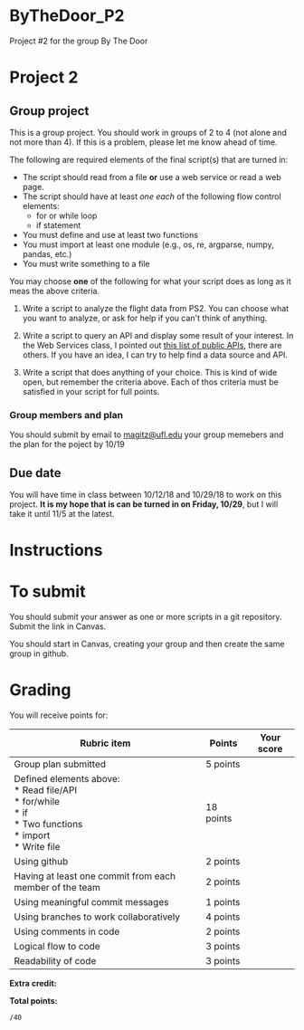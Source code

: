 # ByTheDoor_P2
Project #2 for the group By The Door


# Project 2

## Group project
This is a group project.
You should work in groups of 2 to 4 (not alone and not more than 4). If this is a problem, please let me know ahead of time.

The following are required elements of the final script(s) that are turned in:

  * The script should read from a file **or** use a web service or read a web page.
  * The script should have at least *one each* of the following flow control elements:
    * for or while loop
    * if statement
  * You must define and use at least two functions
  * You must import at least one module (e.g., os, re, argparse, numpy, pandas, etc.)
  * You must write something to a file
  

You may choose **one** of the following for what your script does as long as it meas the above criteria.

1. Write a script to analyze the flight data from PS2. You can choose what you want to analyze, or ask for help if you can't think of anything.

2. Write a script to query an API and display some result of your interest. In the Web Services class, I pointed out [this list of public APIs](https://github.com/toddmotto/public-apis), there are others. If you have an idea, I can try to help find a data source and API.

3. Write a script that does anything of your choice. This is kind of wide open, but remember the criteria above. Each of thos criteria must be satisfied in your script for full points.

### Group members and plan
You should submit by email to magitz@ufl.edu your group memebers and the plan for the poject by 10/19

## Due date
You will have time in class between 10/12/18 and 10/29/18 to work on this project. **It is my hope that is can be turned in on Friday, 10/29**, but I will take it until 11/5 at the latest.


# Instructions

# To submit
You should submit your answer as one or more scripts in a git repository. Submit the link in Canvas.

You should start in Canvas, creating your group and then create the same group in github.

# Grading
You will receive points for:

Rubric item | Points | Your score
------------|--------|-----------
Group plan submitted | 5 points | 
Defined elements above:<br> * Read file/API<br> * for/while<br> * if<br> * Two functions<br> * import<br> * Write file | 18 points |
Using github| 2 points |  
Having at least one commit from each member of the team | 2 points | 
Using meaningful commit messages | 1 points | 
Using branches to work collaboratively | 4 points
Using comments in code | 2 points |
Logical flow to code | 3 points | 
Readability of code | 3 points |

**Extra credit:**

**Total points:**
 
    /40
